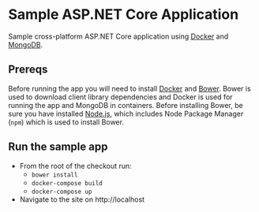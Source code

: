 # Sample ASP.NET Core Application

Sample cross-platform ASP.NET Core application using [Docker](http://docker.com) and [MongoDB](http://mongodb.com).

## Prereqs

Before running the app you will need to install [Docker](https://www.docker.com/products/overview) and [Bower](https://bower.io/#install-bower).
Bower is used to download client library dependencies and Docker is used for running the app and MongoDB in containers.
Before installing Bower, be sure you have installed [Node.js](https://nodejs.org/en/), which includes Node Package Manager (`npm`) which is used to install Bower.

## Run the sample app

* From the root of the checkout run:
  * `bower install`
  * `docker-compose build`
  * `docker-compose up`
* Navigate to the site on http://localhost
